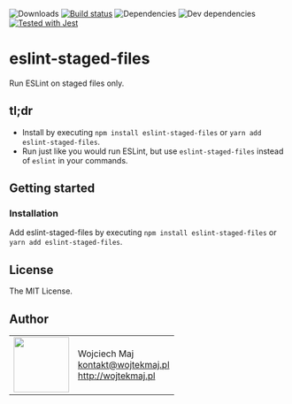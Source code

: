 ![Downloads](https://img.shields.io/npm/dt/eslint-staged-files.svg) [![Build status](https://dev.azure.com/wojtekmaj/GitHub%20projects/_apis/build/status/ESLint%20staged%20files%20-%20CI)](https://dev.azure.com/wojtekmaj/GitHub%20projects/_build/latest?definitionId=2) ![Dependencies](https://img.shields.io/david/wojtekmaj/eslint-staged-files.svg
) ![Dev dependencies](https://img.shields.io/david/dev/wojtekmaj/eslint-staged-files.svg) [![Tested with Jest](https://img.shields.io/badge/tested_with-jest-99424f.svg)](https://github.com/facebook/jest)

# eslint-staged-files

Run ESLint on staged files only.

## tl;dr
* Install by executing `npm install eslint-staged-files` or `yarn add eslint-staged-files`.
* Run just like you would run ESLint, but use `eslint-staged-files` instead of `eslint` in your commands.

## Getting started

### Installation

Add eslint-staged-files by executing `npm install eslint-staged-files` or `yarn add eslint-staged-files`.

## License

The MIT License.

## Author

<table>
  <tr>
    <td>
      <img src="https://github.com/wojtekmaj.png?s=100" width="100">
    </td>
    <td>
      Wojciech Maj<br />
      <a href="mailto:kontakt@wojtekmaj.pl">kontakt@wojtekmaj.pl</a><br />
      <a href="http://wojtekmaj.pl">http://wojtekmaj.pl</a>
    </td>
  </tr>
</table>
